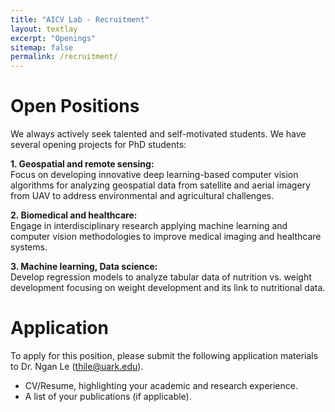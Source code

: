 ```yaml
---
title: "AICV Lab - Recruitment"
layout: textlay
excerpt: "Openings"
sitemap: false
permalink: /recruitment/
---
```


# Open Positions

We always actively seek talented and self-motivated students. We have several opening projects for PhD students:

**1. Geospatial and remote sensing:** <br/> Focus on developing innovative deep learning-based computer vision algorithms for analyzing geospatial data from satellite and aerial imagery from UAV to address environmental and agricultural challenges.

**2. Biomedical and healthcare:** <br/> Engage in interdisciplinary research applying machine learning and computer vision methodologies to improve medical imaging and healthcare systems.

**3. Machine learning, Data science:** <br/> Develop regression models to analyze tabular data of nutrition vs. weight development focusing on weight development and its link to nutritional data.

# Application

To apply for this position, please submit the following application materials to Dr. Ngan Le (thile@uark.edu).

- CV/Resume, highlighting your academic and research experience.
- A list of your publications (if applicable).
